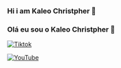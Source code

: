 ### Hi i am Kaleo Christpher 👋

### Olá eu sou o Kaleo Christpher  👋

[![Tiktok](https://img.shields.io/badge/TikTok-000000?style=for-the-badge&logo=tiktok&logoColor=white)](https://www.tiktok.com/@kaleochristpher?_t=8hPOFbVRiTN&_r=1)

[![YouTube](https://img.shields.io/badge/YouTube-FF0000?style=for-the-badge&logo=youtube&logoColor=white)](https://www.youtube.com/@kaleoduchy)
